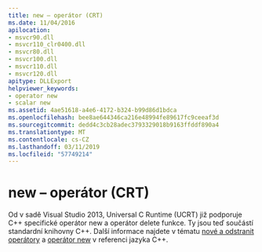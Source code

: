 ```yaml
---
title: new – operátor (CRT)
ms.date: 11/04/2016
apilocation:
- msvcr90.dll
- msvcr110_clr0400.dll
- msvcr80.dll
- msvcr100.dll
- msvcr110.dll
- msvcr120.dll
apitype: DLLExport
helpviewer_keywords:
- operator new
- scalar new
ms.assetid: 4ae51618-a4e6-4172-b324-b99d86d1bdca
ms.openlocfilehash: bee8ae644346ca216e48994fe89617fc9ceeaf3d
ms.sourcegitcommit: dedd4c3cb28adec3793329018b9163ffddf890a4
ms.translationtype: MT
ms.contentlocale: cs-CZ
ms.lasthandoff: 03/11/2019
ms.locfileid: "57749214"
---
```

# <a name="operator-new-crt"></a>new – operátor (CRT)

Od v sadě Visual Studio 2013, Universal C Runtime (UCRT) již podporuje C++ specifické operátor new a operátor delete funkce. Ty jsou teď součástí standardní knihovny C++. Další informace najdete v tématu [nové a odstranit operátory](../cpp/new-and-delete-operators.md) a [operátor new](../cpp/new-operator-cpp.md) v referenci jazyka C++.
